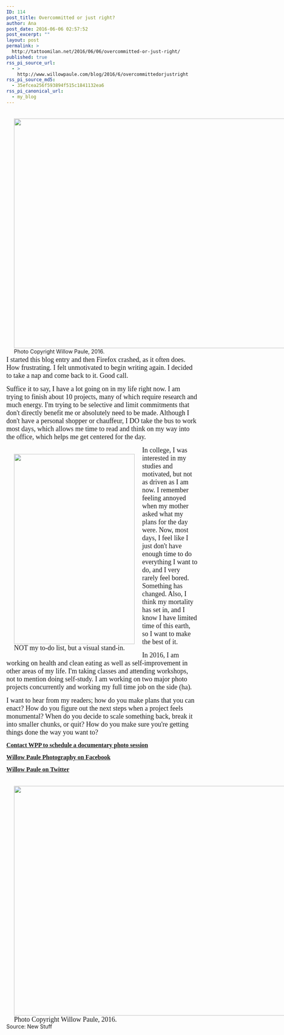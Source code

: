 ```yaml
---
ID: 114
post_title: Overcommitted or just right?
author: Ana
post_date: 2016-06-06 02:57:52
post_excerpt: ""
layout: post
permalink: >
  http://tattoomilan.net/2016/06/06/overcommitted-or-just-right/
published: true
rss_pi_source_url:
  - >
    http://www.willowpaule.com/blog/2016/6/overcommittedorjustright
rss_pi_source_md5:
  - 35efcea256f593894f515c1841132ea6
rss_pi_canonical_url:
  - my_blog
---
```

<p>
<span class="zb-richtext" style="width:904px;height:604px;float:left;margin-left:20px;margin-right:20px;margin-top:20px;margin-bottom:20px;padding:0px"><span class="pv pv-static pv-ready" id="zfdp_47dc6238_3fbfdaaa"><span class="pv-outer"><span class="pv-inner" style="width:904px;height:604px"><img class="pv-img pv-burned" width="904" height="604" src="http://www.willowpaule.com/img/s4/v9/p1957682499-5.jpg" alt="" style="width:904px;height:604px" /><span class="pv-zb-text pv-bgcolor1"><span class="pv-zb-text-c pv-font2 pv-color2">Photo Copyright Willow Paule, 2016.</span></span></span></span></span>

</span>
</p>

<p><span style="font-family:georgia,palatino,palatino linotype,times,times new roman,serif"><span style="font-size: 18px">I started this blog entry and then Firefox crashed, as it often does. How frustrating. I felt unmotivated to begin writing again. I decided to take a nap and come back to it. Good call.</span></span></p>

<p><span style="font-family:georgia,palatino,palatino linotype,times,times new roman,serif"><span style="font-size: 18px">Suffice it to say, I have a lot going on in my life right now. I am trying to finish about 10 projects, many of which require research and much energy. I&#039;m trying to be selective and limit commitments that don&#039;t directly benefit me or absolutely need to be made. Although I don&#039;t have a personal shopper or chauffeur, I DO take the bus to work most days, which allows me time to read and think on my way into the office, which helps me get centered for the day.</span></span></p>

<p><span style="font-family:georgia,palatino,palatino linotype,times,times new roman,serif"><span style="font-size: 18px">
<span class="zb-richtext" style="width:318px;height:500px;float:left;margin-left:20px;margin-right:20px;margin-top:20px;margin-bottom:20px;padding:0px"><span class="pv pv-static pv-ready" id="zfdp_47dc6238_3fbfdaba"><span class="pv-outer"><span class="pv-inner" style="width:318px;height:500px"><img class="pv-img pv-burned" width="318" height="500" src="http://www.willowpaule.com/img/s3/v7/p2133698066-4.jpg" alt="" style="width:318px;height:500px" /><span class="pv-zb-text pv-bgcolor1"><span class="pv-zb-text-c pv-font2 pv-color2">NOT my to-do list, but a visual stand-in. </span></span></span></span></span>

</span>
In college, I was interested in my studies and motivated, but not as driven as I am now. I remember feeling annoyed when my mother asked what my plans for the day were. Now, most days, I feel like I just don&#039;t have enough time to do everything I want to do, and I very rarely feel bored. Something has changed. Also, I think my mortality has set in, and I know I have limited time of this earth, so I want to make the best of it.</span></span></p>

<p><span style="font-family:georgia,palatino,palatino linotype,times,times new roman,serif"><span style="font-size: 18px">In 2016, I am working on health and clean eating as well as self-improvement in other areas of my life. I&#039;m taking classes and attending workshops, not to mention doing self-study. I am working on two major photo projects concurrently and working my full time job on the side (ha).</span></span></p>

<p><span style="font-family:georgia,palatino,palatino linotype,times,times new roman,serif"><span style="font-size: 18px">I want to hear from my readers; how do you make plans that you can enact? How do you figure out the next steps when a project feels monumental? When do you decide to scale something back, break it into smaller chunks, or quit? How do you make sure you&#039;re getting things done the way you want to?</span></span></p>

<p><span style="font-size:16px"><strong><span style="font-family: georgia,palatino,palatino linotype,times,times new roman,serif"><a href="http://www.willowpaule.com/contact" target="_blank">Contact WPP to schedule a documentary photo session</a></span></strong></span></p>

<p><span style="font-size:16px"><strong><span style="font-family: georgia,palatino,palatino linotype,times,times new roman,serif"><a href="https://www.facebook.com/willowpaulephotography/?fref=ts" target="_blank">Willow Paule Photography on Facebook</a></span></strong></span></p>

<p><span style="font-size:16px"><span style="font-family: georgia,palatino,palatino linotype,times,times new roman,serif"><strong><a href="https://twitter.com/WillowPaule" target="_blank">Willow Paule on Twitter</a></strong></span></span></p>

<p><span style="font-family:georgia,palatino,palatino linotype,times,times new roman,serif"><span style="font-size: 18px">
<span class="zb-richtext" style="width:904px;height:604px;float:left;margin-left:20px;margin-right:20px;margin-top:20px;margin-bottom:20px;padding:0px"><span class="pv pv-static pv-ready" id="zfdp_47dc6238_3fbfdaca"><span class="pv-outer"><span class="pv-inner" style="width:904px;height:604px"><img class="pv-img pv-burned" width="904" height="604" src="http://www.willowpaule.com/img/s/v-3/p1987874202-5.jpg" alt="" style="width:904px;height:604px" /><span class="pv-zb-text pv-bgcolor1"><span class="pv-zb-text-c pv-font2 pv-color2">Photo Copyright Willow Paule, 2016.</span></span></span></span></span>

</span>
</span></span></p>
Source: New Stuff